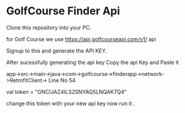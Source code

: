 # GolfCourse Finder Api

Clone this repository into your PC.

for Golf Course we use https://api.golfcourseapi.com/v1/ api

Signup to this and generate the API KEY.

After sucessfully generating the api key Copy the api Key and Paste it

app->src->main->java->com->golfcourse->finderapp->network->RetrofitClient-> Line No 54

 val token = "GNCIJAZ4ILS2SNYAQ5LNQAK7Q4"
 
change this token with your new api key now run it .



